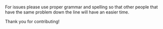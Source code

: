 For issues please use proper grammar and spelling so that other people that have the same problem down the line will have an easier time.

Thank you for contributing!

